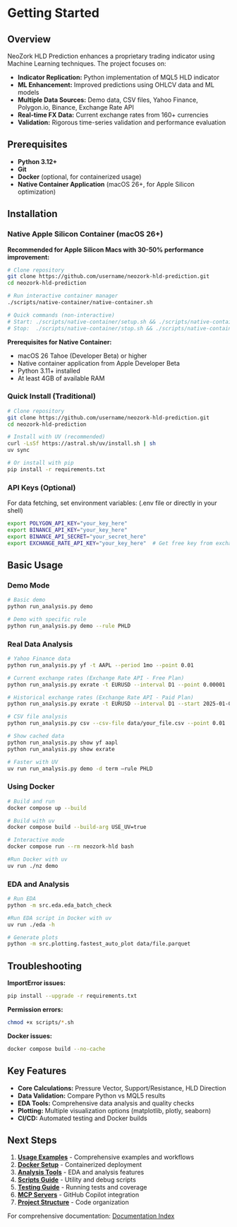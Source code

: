 # Getting Started

## Overview

NeoZork HLD Prediction enhances a proprietary trading indicator using Machine Learning techniques. The project focuses on:

- **Indicator Replication:** Python implementation of MQL5 HLD indicator
- **ML Enhancement:** Improved predictions using OHLCV data and ML models
- **Multiple Data Sources:** Demo data, CSV files, Yahoo Finance, Polygon.io, Binance, Exchange Rate API
- **Real-time FX Data:** Current exchange rates from 160+ currencies
- **Validation:** Rigorous time-series validation and performance evaluation

## Prerequisites

- **Python 3.12+**
- **Git**
- **Docker** (optional, for containerized usage)
- **Native Container Application** (macOS 26+, for Apple Silicon optimization)

## Installation

### Native Apple Silicon Container (macOS 26+)

**Recommended for Apple Silicon Macs with 30-50% performance improvement:**

```bash
# Clone repository
git clone https://github.com/username/neozork-hld-prediction.git
cd neozork-hld-prediction

# Run interactive container manager
./scripts/native-container/native-container.sh

# Quick commands (non-interactive)
# Start: ./scripts/native-container/setup.sh && ./scripts/native-container/run.sh && ./scripts/native-container/run.sh --status && ./scripts/native-container/exec.sh --shell
# Stop:  ./scripts/native-container/stop.sh && ./scripts/native-container/run.sh --status && ./scripts/native-container/cleanup.sh --all --force
```

**Prerequisites for Native Container:**
- macOS 26 Tahoe (Developer Beta) or higher
- Native container application from Apple Developer Beta
- Python 3.11+ installed
- At least 4GB of available RAM

### Quick Install (Traditional)

```bash
# Clone repository
git clone https://github.com/username/neozork-hld-prediction.git
cd neozork-hld-prediction

# Install with UV (recommended)
curl -LsSf https://astral.sh/uv/install.sh | sh
uv sync

# Or install with pip
pip install -r requirements.txt
```

### API Keys (Optional)

For data fetching, set environment variables: (.env file or directly in your shell)

```bash
export POLYGON_API_KEY="your_key_here"
export BINANCE_API_KEY="your_key_here"
export BINANCE_API_SECRET="your_secret_here"
export EXCHANGE_RATE_API_KEY="your_key_here"  # Get free key from exchangerate-api.com
```

## Basic Usage

### Demo Mode
```bash
# Basic demo
python run_analysis.py demo

# Demo with specific rule
python run_analysis.py demo --rule PHLD
```

### Real Data Analysis
```bash
# Yahoo Finance data
python run_analysis.py yf -t AAPL --period 1mo --point 0.01

# Current exchange rates (Exchange Rate API - Free Plan)
python run_analysis.py exrate -t EURUSD --interval D1 --point 0.00001

# Historical exchange rates (Exchange Rate API - Paid Plan)
python run_analysis.py exrate -t EURUSD --interval D1 --start 2025-01-01 --end 2025-06-01 --point 0.00001

# CSV file analysis
python run_analysis.py csv --csv-file data/your_file.csv --point 0.01

# Show cached data
python run_analysis.py show yf aapl
python run_analysis.py show exrate

# Faster with UV
uv run run_analysis.py demo -d term —rule PHLD
```

### Using Docker
```bash
# Build and run
docker compose up --build

# Build with uv
docker compose build --build-arg USE_UV=true 

# Interactive mode
docker compose run --rm neozork-hld bash

#Run Docker with uv
uv run ./nz demo
```


### EDA and Analysis
```bash
# Run EDA
python -m src.eda.eda_batch_check

#Run EDA script in Docker with uv
uv run ./eda -h

# Generate plots
python -m src.plotting.fastest_auto_plot data/file.parquet
```

## Troubleshooting

**ImportError issues:**
```bash
pip install --upgrade -r requirements.txt
```

**Permission errors:**
```bash
chmod +x scripts/*.sh
```

**Docker issues:**
```bash
docker compose build --no-cache
```

## Key Features

- **Core Calculations:** Pressure Vector, Support/Resistance, HLD Direction
- **Data Validation:** Compare Python vs MQL5 results
- **EDA Tools:** Comprehensive data analysis and quality checks
- **Plotting:** Multiple visualization options (matplotlib, plotly, seaborn)
- **CI/CD:** Automated testing and Docker builds

## Next Steps

1. **[Usage Examples](usage-examples.md)** - Comprehensive examples and workflows
2. **[Docker Setup](docker.md)** - Containerized deployment
3. **[Analysis Tools](analysis-eda.md)** - EDA and analysis features
4. **[Scripts Guide](scripts.md)** - Utility and debug scripts
5. **[Testing Guide](testing.md)** - Running tests and coverage
6. **[MCP Servers](mcp-servers/)** - GitHub Copilot integration
7. **[Project Structure](project-structure.md)** - Code organization

For comprehensive documentation: [Documentation Index](index.md)
